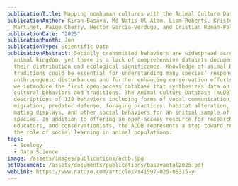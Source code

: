 ```yaml
---
publicationTitle: Mapping nonhuman cultures with the Animal Culture Database
publicationAuthor: Kiran Basava, Md Nafis Ul Alam, Liam Roberts, Kristen
  Martinet, Paige Cherry, Hector Garcia-Verdugo, and Cristian Román-Palacios
publicationDate: "2025"
publicationMonth: Jun
publicationType: Scientific Data
publicationAbstract: Socially transmitted behaviors are widespread across the
  animal kingdom, yet there is a lack of comprehensive datasets documenting
  their distribution and ecological significance. Knowledge of animal behavioral
  traditions could be essential for understanding many species’ responses to
  anthropogenic disturbances and further enhancing conservation efforts. Here,
  we introduce the first open-access database that synthesizes data on animal
  cultural behaviors and traditions. The Animal Culture Database (ACDB) contains
  descriptions of 128 behaviors including forms of vocal communication,
  migration, predator defense, foraging practices, habitat alteration, play,
  mating displays, and other social behaviors for an initial sample of 61
  species. In addition to offering an open-access resource for researchers,
  educators, and conservationists, the ACDB represents a step toward recognizing
  the role of social learning in animal populations.
tags:
  - Ecology
  - Data Science
image: /assets/images/publications/acdb.jpg
pdfDocument: /assets/documents/publications/basavaetal2025.pdf
webLink: https://www.nature.com/articles/s41597-025-05315-y
---
```

